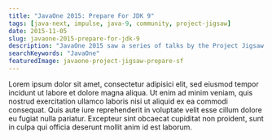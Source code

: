 ```yaml
---
title: "JavaOne 2015: Prepare For JDK 9"
tags: [java-next, impulse, java-9, community, project-jigsaw]
date: 2015-11-05
slug: javaone-2015-prepare-for-jdk-9
description: "JavaOne 2015 saw a series of talks by the Project Jigsaw team about modularity in Java 9. This one explains how to prepare for it."
searchKeywords: "JavaOne"
featuredImage: javaone-project-jigsaw-prepare-sf
---
```


Lorem ipsum dolor sit amet, consectetur adipisici elit, sed eiusmod tempor incidunt ut labore et dolore magna aliqua.
Ut enim ad minim veniam, quis nostrud exercitation ullamco laboris nisi ut aliquid ex ea commodi consequat.
Quis aute iure reprehenderit in voluptate velit esse cillum dolore eu fugiat nulla pariatur.
Excepteur sint obcaecat cupiditat non proident, sunt in culpa qui officia deserunt mollit anim id est laborum.